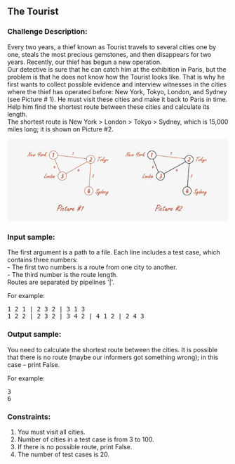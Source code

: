 <h2>The Tourist</h2>

<h3>Challenge Description:</h3>

<p>
    Every two years, a thief known as Tourist travels to several cities one by one, steals the most precious gemstones,
    and then disappears for two years. Recently, our thief has begun a new operation. <br>
    Our detective is sure that he can catch him at the exhibition in
    Paris, but the problem is that he does not know how the Tourist looks like. That is why he first wants to collect
    possible evidence and interview witnesses in the cities where the thief has operated before: New York, Tokyo,
    London, and Sydney (see Picture # 1). He must visit these cities and make it back to Paris in time.
    Help him find the shortest route between these cities and calculate its length. <br>
    The shortest route is New York &gt; London &gt; Tokyo &gt; Sydney, which is 15,000 miles long; it is shown on Picture #2.
<br>
</p>

<p>
    <img src="assets/fig-1.png" alt="Figure 1">
</p>

<h3>Input sample:</h3>

<p>
    The first argument is a path to a file. Each line includes a test case, which contains three numbers: <br>
    - The first two numbers is a route from one city to another. <br>
    - The third number is the route length. <br>
    Routes are separated by pipelines &apos;|&apos;.
</p>

<p>
    For example:
</p>

<pre class="description-input-output">1 2 1 | 2 3 2 | 3 1 3
1 2 2 | 2 3 2 | 3 4 2 | 4 1 2 | 2 4 3</pre>

<h3>Output sample:</h3>

<p>
    You need to calculate the shortest route between the cities. It is possible that there is no route
    (maybe our informers got something wrong); in this case &#x2013; print False.
</p>

<p>
    For example:
</p>

<pre class="description-input-output">3
6</pre>

<h3>Constraints:</h3>
<ol>
<li>You must visit all cities.</li>
<li>Number of cities in a test case is from 3 to 100.</li>
<li>If there is no possible route, print False.</li>
<li>The number of test cases is 20.</li>
</ol>
